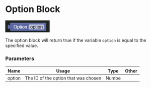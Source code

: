 # Option Block

![Option Block](../../images/quest/option.jpg)

The option block will return true if the variable `option` is equal to the specified value.

### Parameters

| Name        | Usage                                | Type  | Other |
|-------------|--------------------------------------|-------|-------|
| option      | The ID of the option that was chosen | Numbe |       |       